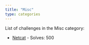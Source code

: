 ```yaml
---
title: "Misc"
type: categories
---
```


List of challenges in the Misc category:

- [Netcat](misc/netcat/) - Solves: 500
